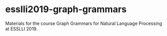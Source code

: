 # esslli2019-graph-grammars
Materials for the course Graph Grammars for Natural Language Processing at ESSLLI 2019.
